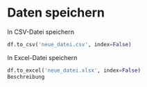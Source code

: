 # Daten speichern
In CSV-Datei speichern
```python
df.to_csv('neue_datei.csv', index=False)
```

In Excel-Datei speichern
```python
df.to_excel('neue_datei.xlsx', index=False)
Beschreibung
```